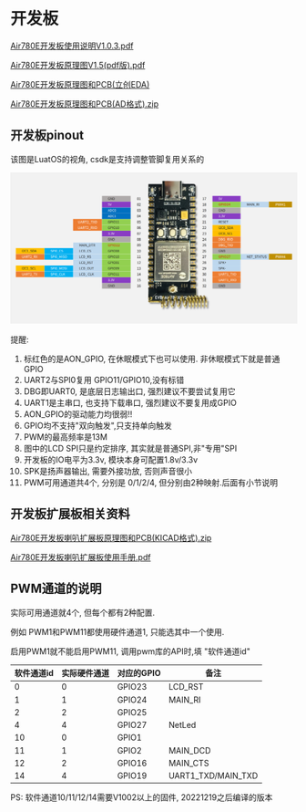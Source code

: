 # 开发板

[ Air780E开发板使用说明V1.0.3.pdf](https://cdn.openluat-luatcommunity.openluat.com/attachment/20221214113943532_%E5%BC%80%E5%8F%91%E6%9D%BFCore_Air780E%E4%BD%BF%E7%94%A8%E8%AF%B4%E6%98%8EV1.0.3.pdf)

[Air780E开发板原理图V1.5(pdf版).pdf](https://cdn.openluat-luatcommunity.openluat.com/attachment/20221028114557272_Air780E开发板原理图V1.5(pdf版).pdf)

[Air780E开发板原理图和PCB(立创EDA)](https://oshwhub.com/luat/evb_air780x_v1-6)

[Air780E开发板原理图和PCB(AD格式).zip](https://cdn.openluat-luatcommunity.openluat.com/attachment/20221104135203881_780X开发板原理图和PCB(AD格式).zip)


## 开发板pinout

该图是LuatOS的视角, csdk是支持调整管脚复用关系的

![pinout2air780e](pinout.png)

提醒:
1. 标红色的是AON_GPIO, 在休眠模式下也可以使用. 非休眠模式下就是普通GPIO
2. UART2与SPI0复用 GPIO11/GPIO10,没有标错
3. DBG即UART0, 是底层日志输出口, 强烈建议不要尝试复用它
4. UART1是主串口, 也支持下载串口, 强烈建议不要复用成GPIO
5. AON_GPIO的驱动能力均很弱!!
6. GPIO均不支持"双向触发",只支持单向触发
7. PWM的最高频率是13M
8. 图中的LCD SPI只是约定排序, 其实就是普通SPI,非"专用"SPI
9. 开发板的IO电平为3.3v, 模块本身可配置1.8v/3.3v
10. SPK是扬声器输出, 需要外接功放, 否则声音很小
11. PWM可用通道共4个, 分别是 0/1/2/4, 但分别由2种映射.后面有小节说明

## 开发板扩展板相关资料

[Air780E开发板喇叭扩展板原理图和PCB(KICAD格式).zip](https://cdn.openluat-luatcommunity.openluat.com/attachment/20221110145812309_Air780E开发板喇叭扩展板V1.0(KICAD格式).zip)

[Air780E开发板喇叭扩展板使用手册.pdf](https://cdn.openluat-luatcommunity.openluat.com/attachment/20221124161022658_Air780E开发板喇叭扩展板使用说明.pdf)

## PWM通道的说明

实际可用通道就4个, 但每个都有2种配置.

例如 PWM1和PWM11都使用硬件通道1, 只能选其中一个使用.

启用PWM1就不能启用PWM11, 调用pwm库的API时,填 "软件通道id"

|软件通道id|实际硬件通道|对应的GPIO|备注|
|----------|-----------|---------|----|
|0        |    0       | GPIO23  | LCD_RST|
|1        |    1       | GPIO24  | MAIN_RI |
|2        |    2       | GPIO25  | |
|4        |    4       | GPIO27  | NetLed |
|10        |    0       | GPIO1  | |
|11        |    1       | GPIO2  | MAIN_DCD |
|12        |    2       | GPIO16 |MAIN_CTS |
|14        |    4       | GPIO19 |UART1_TXD/MAIN_TXD |

PS: 软件通道10/11/12/14需要V1002以上的固件, 20221219之后编译的版本

